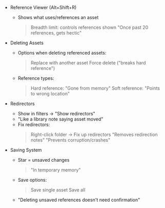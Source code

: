 - Reference Viewer (Alt+Shift+R)
   - Shows what uses/references an asset
       > Breadth limit: controls references shown
       > "Once past 20 references, gets hectic"

- Deleting Assets
   - Options when deleting referenced assets:
       > Replace with another asset
       > Force delete ("breaks hard reference")
   - Reference types:
       > Hard reference: "Gone from memory"
       > Soft reference: "Points to wrong location"

- Redirectors
   - Show in filters → "Show redirectors"
   - "Like a library note saying asset moved"
   - Fix redirectors:
       > Right-click folder → Fix up redirectors
       > "Removes redirection notes"
       > "Prevents corruption/crashes"

- Saving System
   - Star = unsaved changes
       > "In temporary memory"
   - Save options:
       > Save single asset
       > Save all
   - "Deleting unsaved references doesn't need confirmation"